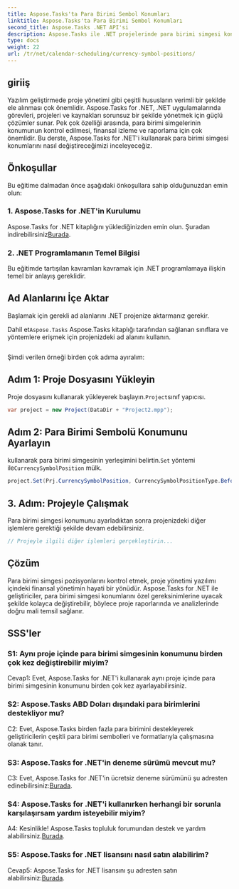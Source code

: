 ```yaml
---
title: Aspose.Tasks'ta Para Birimi Sembol Konumları
linktitle: Aspose.Tasks'ta Para Birimi Sembol Konumları
second_title: Aspose.Tasks .NET API'si
description: Aspose.Tasks ile .NET projelerinde para birimi simgesi konumlarını zahmetsizce nasıl kontrol edeceğinizi öğrenin.
type: docs
weight: 22
url: /tr/net/calendar-scheduling/currency-symbol-positions/
---
```

## giriiş

Yazılım geliştirmede proje yönetimi gibi çeşitli hususların verimli bir şekilde ele alınması çok önemlidir. Aspose.Tasks for .NET, .NET uygulamalarında görevleri, projeleri ve kaynakları sorunsuz bir şekilde yönetmek için güçlü çözümler sunar. Pek çok özelliği arasında, para birimi simgelerinin konumunun kontrol edilmesi, finansal izleme ve raporlama için çok önemlidir. Bu derste, Aspose.Tasks for .NET'i kullanarak para birimi simgesi konumlarını nasıl değiştireceğimizi inceleyeceğiz.

## Önkoşullar

Bu eğitime dalmadan önce aşağıdaki önkoşullara sahip olduğunuzdan emin olun:

### 1. Aspose.Tasks for .NET'in Kurulumu

 Aspose.Tasks for .NET kitaplığını yüklediğinizden emin olun. Şuradan indirebilirsiniz[Burada](https://releases.aspose.com/tasks/net/).

### 2. .NET Programlamanın Temel Bilgisi

Bu eğitimde tartışılan kavramları kavramak için .NET programlamaya ilişkin temel bir anlayış gereklidir.

## Ad Alanlarını İçe Aktar

Başlamak için gerekli ad alanlarını .NET projenize aktarmanız gerekir. 

 Dahil et`Aspose.Tasks` Aspose.Tasks kitaplığı tarafından sağlanan sınıflara ve yöntemlere erişmek için projenizdeki ad alanını kullanın.

```csharp

```

Şimdi verilen örneği birden çok adıma ayıralım:

## Adım 1: Proje Dosyasını Yükleyin

 Proje dosyasını kullanarak yükleyerek başlayın.`Project`sınıf yapıcısı.

```csharp
var project = new Project(DataDir + "Project2.mpp");
```

## Adım 2: Para Birimi Sembolü Konumunu Ayarlayın

 kullanarak para birimi simgesinin yerleşimini belirtin.`Set` yöntemi ile`CurrencySymbolPosition` mülk.

```csharp
project.Set(Prj.CurrencySymbolPosition, CurrencySymbolPositionType.Before);
```

## 3. Adım: Projeyle Çalışmak

Para birimi simgesi konumunu ayarladıktan sonra projenizdeki diğer işlemlere gerektiği şekilde devam edebilirsiniz.

```csharp
// Projeyle ilgili diğer işlemleri gerçekleştirin...
```

## Çözüm

Para birimi simgesi pozisyonlarını kontrol etmek, proje yönetimi yazılımı içindeki finansal yönetimin hayati bir yönüdür. Aspose.Tasks for .NET ile geliştiriciler, para birimi simgesi konumlarını özel gereksinimlerine uyacak şekilde kolayca değiştirebilir, böylece proje raporlarında ve analizlerinde doğru mali temsil sağlanır.

## SSS'ler

### S1: Aynı proje içinde para birimi simgesinin konumunu birden çok kez değiştirebilir miyim?

Cevap1: Evet, Aspose.Tasks for .NET'i kullanarak aynı proje içinde para birimi simgesinin konumunu birden çok kez ayarlayabilirsiniz.

### S2: Aspose.Tasks ABD Doları dışındaki para birimlerini destekliyor mu?

C2: Evet, Aspose.Tasks birden fazla para birimini destekleyerek geliştiricilerin çeşitli para birimi sembolleri ve formatlarıyla çalışmasına olanak tanır.

### S3: Aspose.Tasks for .NET'in deneme sürümü mevcut mu?

 C3: Evet, Aspose.Tasks for .NET'in ücretsiz deneme sürümünü şu adresten edinebilirsiniz:[Burada](https://releases.aspose.com/).

### S4: Aspose.Tasks for .NET'i kullanırken herhangi bir sorunla karşılaşırsam yardım isteyebilir miyim?

 A4: Kesinlikle! Aspose.Tasks topluluk forumundan destek ve yardım alabilirsiniz.[Burada](https://forum.aspose.com/c/tasks/15).

### S5: Aspose.Tasks for .NET lisansını nasıl satın alabilirim?

 Cevap5: Aspose.Tasks for .NET lisansını şu adresten satın alabilirsiniz:[Burada](https://purchase.aspose.com/buy).